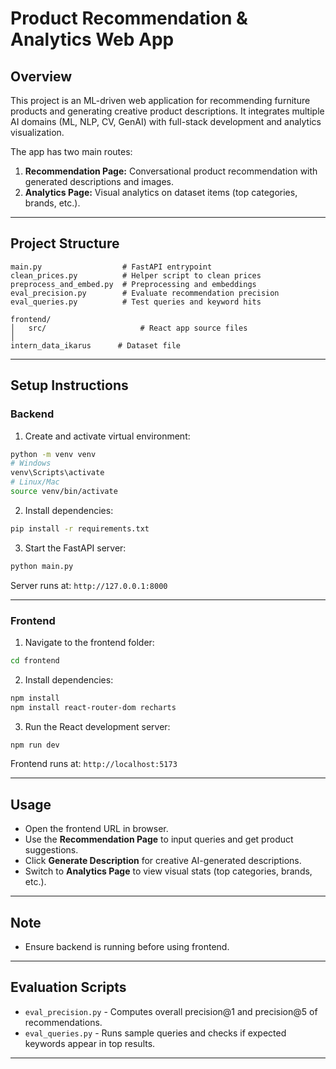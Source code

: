 # Product Recommendation & Analytics Web App

## Overview

This project is an ML-driven web application for recommending furniture products and generating creative product descriptions. It integrates multiple AI domains (ML, NLP, CV, GenAI) with full-stack development and analytics visualization.

The app has two main routes:

1. **Recommendation Page:** Conversational product recommendation with generated descriptions and images.
2. **Analytics Page:** Visual analytics on dataset items (top categories, brands, etc.).

---

## Project Structure

```
main.py                  # FastAPI entrypoint
clean_prices.py          # Helper script to clean prices
preprocess_and_embed.py  # Preprocessing and embeddings
eval_precision.py        # Evaluate recommendation precision
eval_queries.py          # Test queries and keyword hits

frontend/
│   src/                     # React app source files
│
intern_data_ikarus      # Dataset file

```

---

## Setup Instructions

### Backend

1. Create and activate virtual environment:

```bash
python -m venv venv
# Windows
venv\Scripts\activate
# Linux/Mac
source venv/bin/activate
```

2. Install dependencies:

```bash
pip install -r requirements.txt
```

3. Start the FastAPI server:

```bash
python main.py
```

Server runs at: `http://127.0.0.1:8000`

---

### Frontend

1. Navigate to the frontend folder:

```bash
cd frontend
```

2. Install dependencies:

```bash
npm install
npm install react-router-dom recharts
```

3. Run the React development server:

```bash
npm run dev
```

Frontend runs at: `http://localhost:5173`

---

## Usage

* Open the frontend URL in browser.
* Use the **Recommendation Page** to input queries and get product suggestions.
* Click **Generate Description** for creative AI-generated descriptions.
* Switch to **Analytics Page** to view visual stats (top categories, brands, etc.).

---

## Note
* Ensure backend is running before using frontend.

---

## Evaluation Scripts

* `eval_precision.py` - Computes overall precision@1 and precision@5 of recommendations.
* `eval_queries.py` - Runs sample queries and checks if expected keywords appear in top results.

---
